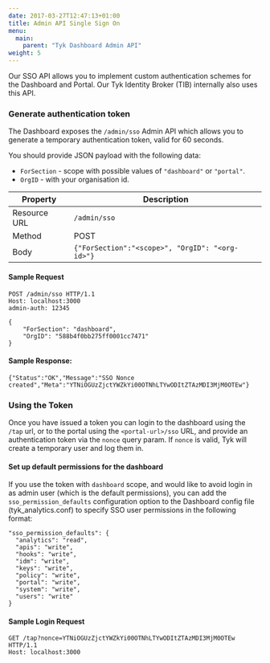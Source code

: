 ```yaml
---
date: 2017-03-27T12:47:13+01:00
title: Admin API Single Sign On
menu:
  main:
    parent: "Tyk Dashboard Admin API"
weight: 5
---
```


Our SSO API allows you to implement custom authentication schemes for the Dashboard and Portal. 
Our Tyk Identity Broker (TIB) internally also uses this API. 

### Generate authentication token

The Dashboard exposes the `/admin/sso` Admin API which allows you to generate a temporary authentication token, valid for 60 seconds. 

You should provide JSON payload with the following data:
- `ForSection` - scope with possible values of `"dashboard"` or `"portal"`. 
- `OrgID`      - with your organisation id.


| **Property** | **Description**              |
| ------------ | ---------------------------- |
| Resource URL | `/admin/sso` |
| Method       | POST                         |
| Body         | `{"ForSection":"<scope>", "OrgID": "<org-id>"}`  |

#### Sample Request

```{.copyWrapper}
POST /admin/sso HTTP/1.1
Host: localhost:3000
admin-auth: 12345
    
{
    "ForSection": "dashboard",
    "OrgID": "588b4f0bb275ff0001cc7471"
}
```

#### Sample Response:
```{.copyWrapper}
{"Status":"OK","Message":"SSO Nonce created","Meta":"YTNiOGUzZjctYWZkYi00OTNhLTYwODItZTAzMDI3MjM0OTEw"}
```

### Using the Token

Once you have issued a token you can login to the dashboard using the `/tap` url, or to the portal using the `<portal-url>/sso` URL, and provide an authentication token via the `nonce` query param.
If `nonce` is valid, Tyk will create a temporary user and log them in. 

#### Set up default permissions for the dashboard
If you use the token with `dashboard` scope, and would like to avoid login in as admin user (which is the default permissions), you can add the `sso_permission_defaults` configuration option to the Dashboard config file (tyk_analytics.conf) to specify SSO user permissions in the following format:

```
"sso_permission_defaults": {
  "analytics": "read",
  "apis": "write",
  "hooks": "write",
  "idm": "write",
  "keys": "write",
  "policy": "write",
  "portal": "write",
  "system": "write",
  "users": "write"
}
```

#### Sample Login Request

```{.copyWrapper}
GET /tap?nonce=YTNiOGUzZjctYWZkYi00OTNhLTYwODItZTAzMDI3MjM0OTEw HTTP/1.1
Host: localhost:3000    
```

